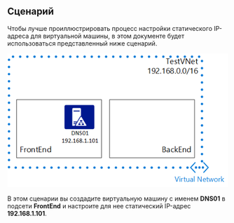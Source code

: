 ## Сценарий

Чтобы лучше проиллюстрировать процесс настройки статического IP-адреса для виртуальной машины, в этом документе будет использоваться представленный ниже сценарий.

![Сценарий виртуальной сети](./media/virtual-networks-static-ip-scenario-include/static-ip-scenario.png)

В этом сценарии вы создадите виртуальную машину с именем **DNS01** в подсети **FrontEnd** и настроите для нее статический IP-адрес **192.168.1.101**.

 

<!---HONumber=Oct15_HO3-->